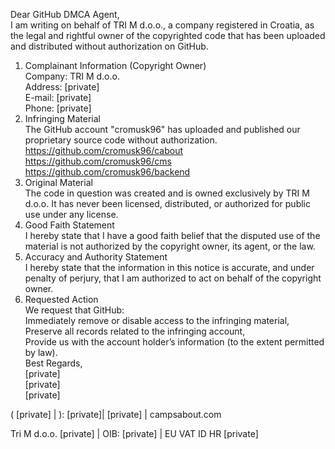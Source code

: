 Dear GitHub DMCA Agent,  
I am writing on behalf of TRI M d.o.o., a company registered in Croatia, as the legal and rightful owner of the copyrighted code that has been uploaded and distributed without authorization on GitHub.  
1. Complainant Information (Copyright Owner)  
Company: TRI M d.o.o.  
Address: [private]  
E-mail: [private]  
Phone: [private]  
2. Infringing Material  
The GitHub account "cromusk96" has uploaded and published our proprietary source code without authorization.  
https://github.com/cromusk96/cabout  
https://github.com/cromusk96/cms  
https://github.com/cromusk96/backend  
3. Original Material  
The code in question was created and is owned exclusively by TRI M d.o.o. It has never been licensed, distributed, or authorized for public use under any license.  
4. Good Faith Statement  
I hereby state that I have a good faith belief that the disputed use of the material is not authorized by the copyright owner, its agent, or the law.  
5. Accuracy and Authority Statement  
I hereby state that the information in this notice is accurate, and under penalty of perjury, that I am authorized to act on behalf of the copyright owner.  
6. Requested Action  
We request that GitHub:  
Immediately remove or disable access to the infringing material,  
Preserve all records related to the infringing account,  
Provide us with the account holder’s information (to the extent permitted by law).  
Best Regards,  
[private]  
[private]  
[private]  

( [private] | ): [private]| [private] | campsabout.com

Tri M d.o.o. [private] | OIB: [private] | EU VAT ID HR [private]
